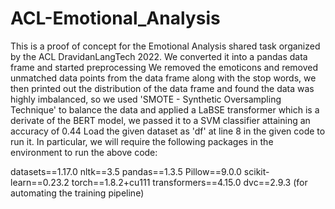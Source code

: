 # ACL-Emotional_Analysis
This is a proof of concept for the Emotional Analysis shared task organized by the ACL DravidanLangTech 2022. We converted it into a pandas data frame and started preprocessing We removed the emoticons and removed unmatched data points from the data frame along with the stop words, we then printed out the distribution of the data frame and found the data was highly imbalanced, so we used 'SMOTE -  Synthetic Oversampling Technique' to balance the data and applied a LaBSE transformer which is a derivate of the BERT model, we passed it to a SVM classifier attaining an accuracy of 0.44
Load the given dataset as 'df' at line 8 in the given code to run it.
In particular, we will require the following packages in the environment to run the above code:

datasets==1.17.0
nltk==3.5
pandas==1.3.5
Pillow==9.0.0
scikit-learn==0.23.2
torch==1.8.2+cu111
transformers==4.15.0
dvc==2.9.3 (for automating the training pipeline)



